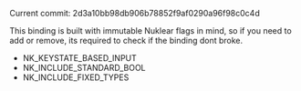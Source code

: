 Current commit: 2d3a10bb98db906b78852f9af0290a96f98c0c4d

This binding is built with immutable Nuklear flags in mind, so if you need to add or remove, its required to check if the binding dont broke.

* NK_KEYSTATE_BASED_INPUT
* NK_INCLUDE_STANDARD_BOOL
* NK_INCLUDE_FIXED_TYPES
